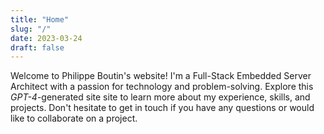 ```yaml
---
title: "Home"
slug: "/"
date: 2023-03-24
draft: false
---
```


Welcome to Philippe Boutin's website! I'm a Full-Stack Embedded Server Architect with a passion for technology and problem-solving. Explore this *GPT-4*-generated site site to learn more about my experience, skills, and projects. Don't hesitate to get in touch if you have any questions or would like to collaborate on a project.
